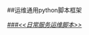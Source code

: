 ##运维通用python脚本框架

[*###<<日常服务运维脚本>>*](https://github.com/honglongwei/python-scripts/blob/master/opsmod.py)
